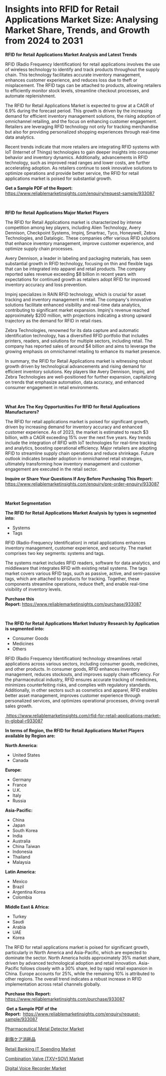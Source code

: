 <p><h1>Insights into RFID for Retail Applications Market Size: Analysing Market Share, Trends, and Growth from 2024 to 2031</h1></p><p><strong>RFID for Retail Applications Market Analysis and Latest Trends</strong></p>
<p><p>RFID (Radio Frequency Identification) for retail applications involves the use of wireless technology to identify and track products throughout the supply chain. This technology facilitates accurate inventory management, enhances customer experience, and reduces loss due to theft or misplacement. The RFID tags can be attached to products, allowing retailers to efficiently monitor stock levels, streamline checkout processes, and automate replenishment.</p><p>The RFID for Retail Applications Market is expected to grow at a CAGR of 6.9% during the forecast period. This growth is driven by the increasing demand for efficient inventory management solutions, the rising adoption of omnichannel retailing, and the focus on enhancing customer engagement. Retailers are leveraging RFID technology not only for tracking merchandise but also for providing personalized shopping experiences through real-time data analytics.</p><p>Recent trends indicate that more retailers are integrating RFID systems with IoT (Internet of Things) technologies to gain deeper insights into consumer behavior and inventory dynamics. Additionally, advancements in RFID technology, such as improved read ranges and lower costs, are further accelerating adoption. As retailers continue to seek innovative solutions to optimize operations and provide better service, the RFID for retail applications market is poised for substantial growth.</p></p>
<p><strong>Get a Sample PDF of the Report:&nbsp;</strong> <a href="https://www.reliablemarketinsights.com/enquiry/request-sample/933087">https://www.reliablemarketinsights.com/enquiry/request-sample/933087</a></p>
<p>&nbsp;</p>
<p><strong>RFID for Retail Applications Major Market Players</strong></p>
<p><p>The RFID for Retail Applications market is characterized by intense competition among key players, including Alien Technology, Avery Dennison, Checkpoint Systems, Impinj, Smartrac, Tyco, Honeywell, Zebra Technologies, and Datalogic. These companies offer various RFID solutions that enhance inventory management, improve customer experience, and optimize supply chain processes.</p><p>Avery Dennison, a leader in labeling and packaging materials, has seen substantial growth in RFID technology, focusing on thin and flexible tags that can be integrated into apparel and retail products. The company reported sales revenue exceeding $8 billion in recent years with expectations for continued growth as retailers adopt RFID for improved inventory accuracy and loss prevention.</p><p>Impinj specializes in RAIN RFID technology, which is crucial for asset tracking and inventory management in retail. The company's innovative solutions facilitate enhanced visibility and real-time data analytics, contributing to significant market expansion. Impinj's revenue reached approximately $200 million, with projections indicating a strong upward trajectory as the demand for RFID in retail rises.</p><p>Zebra Technologies, renowned for its data capture and automatic identification technology, has a diversified RFID portfolio that includes printers, readers, and solutions for multiple sectors, including retail. The company has reported sales of around $4 billion and aims to leverage the growing emphasis on omnichannel retailing to enhance its market presence.</p><p>In summary, the RFID for Retail Applications market is witnessing robust growth driven by technological advancements and rising demand for efficient inventory solutions. Key players like Avery Dennison, Impinj, and Zebra Technologies are well-positioned for further expansion, capitalizing on trends that emphasize automation, data accuracy, and enhanced consumer engagement in retail environments.</p></p>
<p>&nbsp;</p>
<p><strong>What Are The Key Opportunities For RFID for Retail Applications Manufacturers?</strong></p>
<p><p>The RFID for retail applications market is poised for significant growth, driven by increasing demand for inventory accuracy and enhanced customer experience. As of 2023, the market is estimated to reach $3 billion, with a CAGR exceeding 15% over the next five years. Key trends include the integration of RFID with IoT technologies for real-time tracking and analytics, boosting operational efficiency. Major retailers are adopting RFID to streamline supply chain operations and reduce shrinkage. Future outlook indicates broader adoption in omnichannel retail strategies, ultimately transforming how inventory management and customer engagement are executed in the retail sector.</p></p>
<p><strong>Inquire or Share Your Questions If Any Before Purchasing This Report:</strong> <a href="https://www.reliablemarketinsights.com/enquiry/pre-order-enquiry/933087">https://www.reliablemarketinsights.com/enquiry/pre-order-enquiry/933087</a></p>
<p>&nbsp;</p>
<p><strong>Market Segmentation</strong></p>
<p><strong>The RFID for Retail Applications Market Analysis by types is segmented into:</strong></p>
<p><ul><li>Systems</li><li>Tags</li></ul></p>
<p><p>RFID (Radio-Frequency Identification) in retail applications enhances inventory management, customer experience, and security. The market comprises two key segments: systems and tags. </p><p>The systems market includes RFID readers, software for data analytics, and middleware that integrates RFID with existing retail systems. The tags market covers various RFID tags, such as passive, active, and semi-passive tags, which are attached to products for tracking. Together, these components streamline operations, reduce theft, and enable real-time visibility of inventory levels.</p></p>
<p><strong>Purchase this Report:&nbsp;</strong><a href="https://www.reliablemarketinsights.com/purchase/933087">https://www.reliablemarketinsights.com/purchase/933087</a></p>
<p>&nbsp;</p>
<p><strong>The RFID for Retail Applications Market Industry Research by Application is segmented into:</strong></p>
<p><ul><li>Consumer Goods</li><li>Medicines</li><li>Others</li></ul></p>
<p><p>RFID (Radio Frequency Identification) technology streamlines retail applications across various sectors, including consumer goods, medicines, and other products. In consumer goods, RFID enhances inventory management, reduces stockouts, and improves supply chain efficiency. For the pharmaceutical industry, RFID ensures accurate tracking of medicines, minimizes counterfeiting risks, and complies with regulatory standards. Additionally, in other sectors such as cosmetics and apparel, RFID enables better asset management, improves customer experience through personalized services, and optimizes operational processes, driving overall sales growth.</p></p>
<p><a href="https://www.reliablemarketinsights.com/rfid-for-retail-applications-market-in-global-r933087">&nbsp;https://www.reliablemarketinsights.com/rfid-for-retail-applications-market-in-global-r933087</a></p>
<p><strong>In terms of Region, the RFID for Retail Applications Market Players available by Region are:</strong></p>
<p>
    <p> <strong> North America: </strong>
        <ul>
            <li>United States</li>
            <li>Canada</li>
        </ul>
        </p> 
    <p> <strong> Europe: </strong>
        <ul>
            <li>Germany</li>
            <li>France</li>
            <li>U.K.</li>
            <li>Italy</li>
            <li>Russia</li>
        </ul>
        </p> 
    <p> <strong> Asia-Pacific: </strong>
        <ul>
            <li>China</li>
            <li>Japan</li>
            <li>South Korea</li>
            <li>India</li>
            <li>Australia</li>
            <li>China Taiwan</li>
            <li>Indonesia</li>
            <li>Thailand</li>
            <li>Malaysia</li>
        </ul>
        </p> 
    <p> <strong> Latin America: </strong>
        <ul>
            <li>Mexico</li>
            <li>Brazil</li>
            <li>Argentina Korea</li>
            <li>Colombia</li>
        </ul>
        </p> 
    <p> <strong> Middle East & Africa: </strong>
        <ul>
            <li>Turkey</li>
            <li>Saudi</li>
            <li>Arabia</li>
            <li>UAE</li>
            <li>Korea</li>
        </ul>
    </p>
    </p>
<p><p>The RFID for retail applications market is poised for significant growth, particularly in North America and Asia-Pacific, which are expected to dominate the sector. North America holds approximately 35% market share, driven by advanced technological adoption and retail innovation. Asia-Pacific follows closely with a 30% share, led by rapid retail expansion in China. Europe accounts for 25%, while the remaining 10% is attributed to other regions. The overall trend indicates a robust increase in RFID implementation across retail channels globally.</p></p>
<p><strong>Purchase this Report: </strong><a href="https://www.reliablemarketinsights.com/purchase/933087">https://www.reliablemarketinsights.com/purchase/933087</a></p>
<p>&nbsp;<strong>Get a Sample PDF of the Report:&nbsp;&nbsp;</strong><a href="https://www.reliablemarketinsights.com/enquiry/request-sample/933087">https://www.reliablemarketinsights.com/enquiry/request-sample/933087</a></p>
<p><strong></strong></p>
<p><p><a href="https://medium.com/@bon-bar/the-pharmaceutical-metal-detector-industry-analysis-report-offers-a-comprehensive-and-current-ff8927105498">Pharmaceutical Metal Detector Market</a></p><p><a href="https://medium.com/@abigayleh7fr/wound-care-consumables-market-%E3%81%AE%E3%82%B0%E3%83%AD%E3%83%BC%E3%83%90%E3%83%AB%E5%B8%82%E5%A0%B4%E6%A6%82%E8%A6%81%E3%81%AF-%E4%B8%96%E7%95%8C%E3%81%8A%E3%82%88%E3%81%B3%E4%B8%BB%E8%A6%81%E5%B8%82%E5%A0%B4%E3%81%AB%E3%81%8A%E3%81%91%E3%82%8B%E6%A5%AD%E7%95%8C%E3%81%AB%E5%BD%B1%E9%9F%BF%E3%82%92%E4%B8%8E%E3%81%88%E3%82%8B%E4%B8%BB%E8%A6%81%E3%81%AA%E3%83%88%E3%83%AC%E3%83%B3%E3%83%89%E3%81%AB%E3%81%A4%E3%81%84%E3%81%A6-%E7%8B%AC%E8%87%AA%E3%81%AE%E8%A6%96%E7%82%B9%E3%82%92%E6%8F%90%E4%BE%9B%E3%81%97%E3%81%BE%E3%81%99-b9928de0f5ad">創傷ケア消耗品</a></p><p><a href="https://github.com/nathandecarvalho/Market-Research-Report-List-5/blob/main/retail-banking-it-spending-market.md">Retail Banking IT Spending Market</a></p><p><a href="https://issuu.com/reportprime-2/docs/combination-valve-txvsov-market-siz_6d6b243da25bc4">Combination Valve (TXV+SOV) Market</a></p><p><a href="https://www.linkedin.com/pulse/digital-voice-recorder-market-industry-landscape-growth-trajectories-vktcf?trackingId=F7Gf7gBlQse3nmSEQ%2BAZvA%3D%3D">Digital Voice Recorder Market</a></p></p>